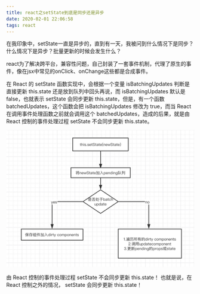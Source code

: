 ```yaml
---
title: react之setState到底是同步还是异步
date: 2020-02-01 22:06:58
tags: react
---
```


在我印象中，setState一直是异步的，直到有一天，我被问到什么情况下是同步？什么情况下是异步？批量更新的时候会发生什么？

<!-- more -->

react为了解决跨平台，兼容性问题，自己封装了一套事件机制，代理了原生的事件，像在jsx中常见的onClick、onChange这些都是合成事件。


在 React 的 setState 函数实现中，会根据一个变量 isBatchingUpdates 判断是直接更新 this.state 还是放到队列中回头再说，而 isBatchingUpdates 默认是 false，也就表示 setState 会同步更新 this.state，但是，有一个函数 batchedUpdates，这个函数会把 isBatchingUpdates 修改为 true，而当 React 在调用事件处理函数之前就会调用这个 batchedUpdates，造成的后果，就是由 React 控制的事件处理过程 setState 不会同步更新 this.state。

![1](/image/react/1.jpg) 

由 React 控制的事件处理过程 setState 不会同步更新 this.state！
也就是说，在 React 控制之外的情况， setState 会同步更新 this.state！



